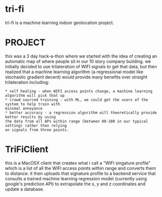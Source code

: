 tri-fi
===========
tri-fi is a machine learning indoor geolocation project. 

PROJECT
=======
this was a 3 day hack-a-thon where we started with the idea of creating an automatic map of where 
people sit in our 10 story company building. we initially decided to use trilateration of WIFI 
signals to get that data, but then realized that a machine learning algorithm (a regressional model 
like stochastic gradient decent) would provide many benefits over straight trilateration including:

    * self healing - when WIFI access points change, a machine learning algorithm will pick that up
    * crowd sourced training - with ML, we could get the users of the system to help train with 
    minimal annoyance
    * better accuracy - a regression algorithm will theoretically provide better results by using 
    the data from all APs within range (between 80-100 in our typical setting) rather than relying 
    on signals from three points.

TriFiClient
===========
this is a MacOSX client that creates what i call a "WIFI singature profile" which is a list of 
all the WIFI access points within range and converts them to distance. it then uploads that 
signature profile to a backend service that consults a trained machine learning regression model 
(currently using google's prediction API) to extrapolate the x, y and z coordinates and update a 
database.
